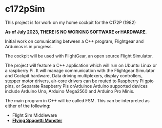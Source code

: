 # c172pSim

This project is for work on my home cockpit for the C172P (1982)  

**As of July 2023, THERE IS NO WORKING SOFTWARE or HARDWARE.**

Initial work on comunicating between a C++ program, Flightgear and Arduinos is in progress.

The cockpit will be used with FlightGear, an open source Flight Simulator.

The project will feature a C++ application which will run on Ubuntu Linux or a raspberry Pi. It will manage communication with the Flightgear Simulator and Cockpit hardware,   Data driving multiplexers, display controllers, stepper motor drivers, air-core drivers can be routed to Raspberry Pi gpio pins, or Separate Raspberry Pis orArduinos Arduino supported devices include Arduino Uno, Arduino Mega2560 and Arduino Pro Minis.

The main program in C++ will be called FSM.  This can be interpreted as either of the following:

- Flight Sim Middleware
- **[Flying Spagetti Monster](https://en.wikipedia.org/wiki/Flying_Spaghetti_Monster)**
